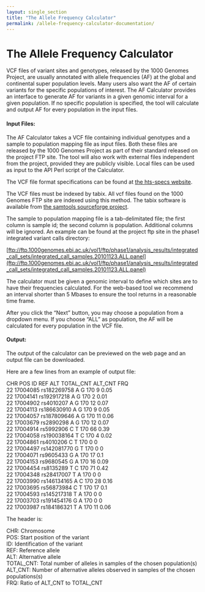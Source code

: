 ```yaml
---
layout: single_section
title: "The Allele Frequency Calculator"
permalink: /allele-frequency-calculator-documentation/
---
```


# The Allele Frequency Calculator

VCF files of variant sites and genotypes, released by the 1000 Genomes Project, are usually annotated with allele frequencies (AF) at the global and continental super population levels.  Many users also want the AF of certain variants for the specific populations of interest.  The AF Calculator provides an interface to generate AF for variants in a given genomic interval for a given population. If no specific population is specified, the tool will calculate and output AF for every population in the input files.

#### Input Files:

The AF Calculator takes a VCF file containing individual genotypes and a sample to population mapping file as input files.  Both these files are released by the 1000 Genomes Project as part of their standard released on the project FTP site.  The tool will also work with external files independent from the project, provided they are publicly visible. Local files can be used as input to the API Perl script of the Calculator.

The VCF file format specifications can be found at [the hts-specs website](http://samtools.github.io/hts-specs/).

The VCF files must be indexed by tabix. All vcf files found on the 1000 Genomes FTP site are indexed using this method. The tabix software is available from [the samtools sourceforge project](http://sourceforge.net/projects/samtools/files/tabix/).

The sample to population mapping file is a tab-delimitated file; the first column is sample id; the second column is population. Additional columns will be ignored. An example can be found at the project ftp site in the phase1 integrated variant calls directory:

[ftp://ftp.1000genomes.ebi.ac.uk/vol1/ftp/phase1/analysis_results/integrated_call_sets/integrated_call_samples.20101123.ALL.panel](ftp://ftp.1000genomes.ebi.ac.uk/vol1/ftp/phase1/analysis_results/integrated_call_sets/integrated_call_samples.20101123.ALL.panel)

The calculator must be given a genomic interval to define which sites are to have their frequencies calculated.  For the web-based tool we recommend an interval shorter than 5 Mbases to ensure the tool returns in a reasonable time frame.

After you click the “Next” button, you may choose a population from a dropdown menu. If you choose “ALL” as population, the AF will be calculated for every population in the VCF file.

#### Output:

The output of the calculator can be previewed on the web page and an output file can be downloaded.

Here are a few lines from an example of output file:

CHR POS ID REF ALT TOTAL_CNT ALT_CNT FRQ  
22 17004085 rs182269758 A G 170 9 0.05  
22 17004141 rs192917218 A G 170 2 0.01  
22 17004902 rs4010207 A G 170 12 0.07  
22 17004113 rs186630910 A G 170 9 0.05  
22 17004057 rs187809646 A G 170 11 0.06  
22 17003679 rs2890298 A G 170 12 0.07  
22 17004914 rs5992906 C T 170 66 0.39  
22 17004058 rs190038164 T C 170 4 0.02  
22 17004861 rs4010206 C T 170 0 0  
22 17004497 rs142081770 G T 170 0 0  
22 17004071 rs9605433 G A 170 17 0.1  
22 17004153 rs9680545 G A 170 16 0.09  
22 17004454 rs8135289 T C 170 71 0.42  
22 17004348 rs28417007 T A 170 0 0  
22 17003990 rs146134165 A C 170 28 0.16  
22 17003695 rs56873984 C T 170 17 0.1  
22 17004593 rs145217318 T A 170 0 0  
22 17003703 rs191454176 G A 170 0 0  
22 17003987 rs184186321 T A 170 11 0.06

The header is:

CHR: Chromosome  
POS: Start position of the variant  
ID: Identification of the variant  
REF: Reference allele  
ALT: Alternative allele  
TOTAL_CNT: Total number of alleles in samples of the chosen population(s)  
ALT_CNT: Number of alternative alleles observed in samples of the chosen populations(s)  
FRQ: Ratio of ALT_CNT to TOTAL_CNT
